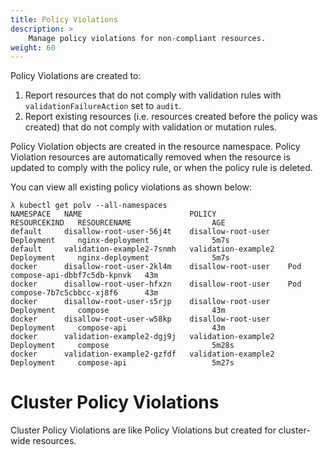 ```yaml
---
title: Policy Violations
description: >
    Manage policy violations for non-compliant resources.
weight: 60
---
```


Policy Violations are created to:
1. Report resources that do not comply with validation rules with `validationFailureAction` set to `audit`.
2. Report existing resources (i.e. resources created before the policy was created) that do not comply with validation or mutation rules.

Policy Violation objects are created in the resource namespace. Policy Violation resources are automatically removed when the resource is updated to comply with the policy rule, or when the policy rule is deleted. 

You can view all existing policy violations as shown below:

````
λ kubectl get polv --all-namespaces
NAMESPACE   NAME                        POLICY                RESOURCEKIND   RESOURCENAME                  AGE
default     disallow-root-user-56j4t    disallow-root-user    Deployment     nginx-deployment              5m7s
default     validation-example2-7snmh   validation-example2   Deployment     nginx-deployment              5m7s
docker      disallow-root-user-2kl4m    disallow-root-user    Pod            compose-api-dbbf7c5db-kpnvk   43m
docker      disallow-root-user-hfxzn    disallow-root-user    Pod            compose-7b7c5cbbcc-xj8f6      43m
docker      disallow-root-user-s5rjp    disallow-root-user    Deployment     compose                       43m
docker      disallow-root-user-w58kp    disallow-root-user    Deployment     compose-api                   43m
docker      validation-example2-dgj9j   validation-example2   Deployment     compose                       5m28s
docker      validation-example2-gzfdf   validation-example2   Deployment     compose-api                   5m27s
````

# Cluster Policy Violations

Cluster Policy Violations are like Policy Violations but created for cluster-wide resources.
